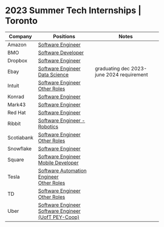 # 2023 Summer Tech Internships | Toronto
| Company | Positions | Notes |
| --- | --- | --- |
| Amazon | [Software Engineer](https://www.amazon.jobs/en/jobs/2114265/software-development-engineer-intern-2023-canada)
| BMO | [Software Developer ](https://bmo.wd3.myworkdayjobs.com/en-US/Privileged/job/Toronto-ON-CAN/Software-Developer--Summer-2023--Co-op-Internship----4-months_R220031108)
| Dropbox | [Software Engineer](https://jobs.dropbox.com/listing/4380645)
| Ebay | [Software Engineer](https://app.ripplematch.com/job/ebay/2b9fc4a1/) </br> [Data Science](https://app.ripplematch.com/job/ebay/ce4506c5/) | graduating dec 2023-june 2024 requirement |
| Intuit | [Software Engineer](http://jobs.intuit.com/job/toronto/software-developer-co-op/27595/35936209984) </br> [Other Roles](https://jobs.intuit.com/search-jobs/Toronto%2C%20Canada/27595/4/6251999-6093943-6167865/43x70011/-79x4163/50/2)
| Konrad | [Software Engineer](https://boards.greenhouse.io/konradgroup/jobs/5268040003)
| Mark43 | [Software Engineer](https://mark43.com/list-job/?gh_jid=4726017)
| Red Hat | [Software Engineer](https://us-redhat.icims.com/jobs/97300/software-engineering-internship/job)
| Ribbit | [Software Engineer - Robotics](https://flyribbit.applytojobs.ca/engineering/14771)
| Scotiabank | [Software Engineer](https://jobs.scotiabank.com/job/Toronto-Velocity-Software-Engineer-InternshipCo-Op-Summer-2023-ON/565956517/) </br> [Other Roles](https://jobs.scotiabank.com/search/?createNewAlert=false&q=velocity&locationsearch=Toronto%2C+ON%2C+CA)
| Snowflake | [Software Engineer](https://careers.snowflake.com/us/en/job/6399242002/Software-Engineer-Intern-Toronto-Summer-2023)
| Square |[Software Engineer](https://www.smartrecruiters.com/Square/743999871611051) </br> [Mobile Developer](https://www.smartrecruiters.com/Square/743999871612231)
| Tesla | [Software Automation Engineer](https://www.tesla.com/en_CA/careers/search/job/tesla-toronto-controls-software-automation-engineering-internship-co-op-summer-2023-159049) </br> [Other Roles](https://www.tesla.com/en_CA/careers/search/?query=Internship&site=CA)
| TD | [Software Engineer](https://jobs.td.com/en-CA/jobs/16991994/software-engineer-intern-co-op-toronto-ca/) </br> [Other Roles](https://jobs.td.com/en-CA/job-search-results/?sub_category=Internship%2FCo-Op%20and%20Summer%20Opportunities&location=Toronto%2C%20ON%2C%20Canada&latitude=43.653226&longitude=-79.3831843&radius=25)
| Uber | [Software Engineer](https://university-uber.icims.com/jobs/116847/2023-software-engineer-internship/job) </br>  [Software Engineer (UofT PEY-Coop)](https://university-uber.icims.com/jobs/118086/2023-software-engineer-intern%2c-pey-co-op/job) 



